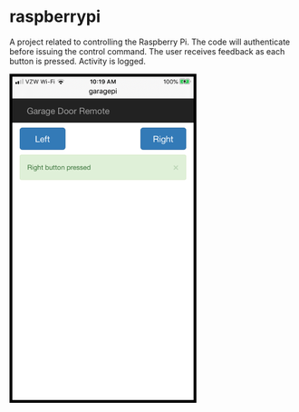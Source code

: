 # raspberrypi
A project related to controlling the Raspberry Pi.
The code will authenticate before issuing the control command.
The user receives feedback as each button is pressed.
Activity is logged.

<img src="webapp/static/snapshot.png" alt="Display Snapshot" width="320" style="border:5px solid black">

